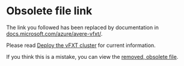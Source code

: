 # Obsolete file link

The link you followed has been replaced by documentation in [docs.microsoft.com/azure/avere-vfxt/](https://docs.microsoft.com/azure/avere-vfxt/). 

Please read [Deploy the vFXT cluster](https://docs.microsoft.com/en-us/azure/avere-vfxt/avere-vfxt-deploy) for current information.

If you think this is a mistake, you can view the [removed, obsolete file](https://github.com/Azure/Avere/blob/master/docs/legacy/obs/jumpstart_deploy.md).
